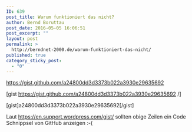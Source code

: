 ```yaml
---
ID: 639
post_title: Warum funktioniert das nicht?
author: Bernd Boruttau
post_date: 2016-05-05 16:06:51
post_excerpt: ""
layout: post
permalink: >
  http://berndnet-2000.de/warum-funktioniert-das-nicht/
published: true
category_sticky_post:
  - "0"
---
```

https://gist.github.com/a24800dd3d3373b022a3930e29635692

[gist https://gist.github.com/a24800dd3d3373b022a3930e29635692 /]

[gist]a24800dd3d3373b022a3930e29635692[/gist]

Laut https://en.support.wordpress.com/gist/ sollten obige Zeilen ein Code Schnippsel von GitHub anzeigen :-(